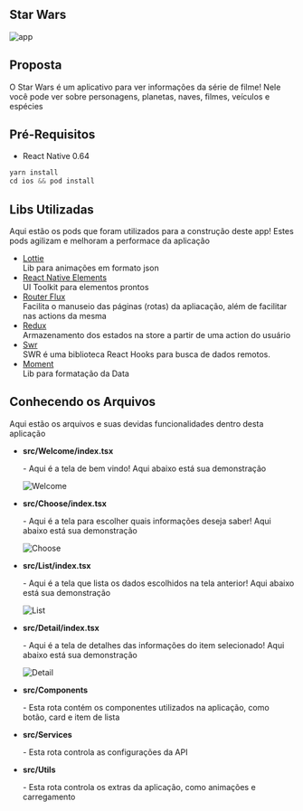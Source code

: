 ## Star Wars
![app](https://user-images.githubusercontent.com/16241890/112282342-c8992f80-8c65-11eb-9d16-c5a0fc5e90a0.gif)

## Proposta
  <p align="left">
   O Star Wars é um aplicativo para ver informações da série de filme! Nele você pode ver sobre personagens, planetas, naves, filmes, veículos e espécies
</p>

## Pré-Requisitos
* React Native 0.64

```JAVASCRIPT
yarn install
cd ios && pod install
```

## Libs Utilizadas
Aqui estão os pods que foram utilizados para a construção deste app! Estes pods agilizam e melhoram a performace da aplicação
* [Lottie](https://github.com/react-native-community/lottie-react-native)
<br/>Lib para animações em formato json
* [React Native Elements](https://react-native-training.github.io/react-native-elements/)
<br/>UI Toolkit para elementos prontos
* [Router Flux](https://github.com/aksonov/react-native-router-flux)
<br/>Facilita o manuseio das páginas (rotas) da apliacação, além de facilitar nas actions da mesma
* [Redux](https://redux.js.org/)
<br/>Armazenamento dos estados na store a partir de uma action do usuário
* [Swr](https://github.com/vercel/swr)
<br/>SWR é uma biblioteca React Hooks para busca de dados remotos.
* [Moment](https://redux.js.org/)
<br/>Lib para formatação da Data

<!-- GETTING STARTED -->
## Conhecendo os Arquivos
Aqui estão os arquivos e suas devidas funcionalidades dentro desta aplicação

* <b>src/Welcome/index.tsx</b>
<br/><p>  - Aqui é a tela de bem vindo! Aqui abaixo está sua demonstração</p> 
![Welcome](https://user-images.githubusercontent.com/16241890/112283120-8fad8a80-8c66-11eb-8027-d014c5ec399c.png)

* <b>src/Choose/index.tsx</b>
<br/><p>  - Aqui é a tela para escolher quais informações deseja saber! Aqui abaixo está sua demonstração</p> 
![Choose](https://user-images.githubusercontent.com/16241890/112283241-b370d080-8c66-11eb-8848-b0ecd8975b8c.png)

* <b>src/List/index.tsx</b>
<br/><p>  - Aqui é a tela que lista os dados escolhidos na tela anterior! Aqui abaixo está sua demonstração</p> 
![List](https://user-images.githubusercontent.com/16241890/112283314-c71c3700-8c66-11eb-883e-4b0ce022ce8f.png)

* <b>src/Detail/index.tsx</b>
<br/><p>  - Aqui é a tela de detalhes das informações do item selecionado! Aqui abaixo está sua demonstração</p> 
![Detail](https://user-images.githubusercontent.com/16241890/112283413-e2874200-8c66-11eb-89e3-4a564f0faeeb.png)

* <b>src/Components</b>
<br/><p>  - Esta rota contém os componentes utilizados na aplicação, como botão, card e item de lista</p> 

* <b>src/Services</b>
<br/><p>  - Esta rota controla as configurações da API</p> 

* <b>src/Utils</b>
<br/><p>  - Esta rota controla os extras da aplicação, como animações e carregamento</p> 




